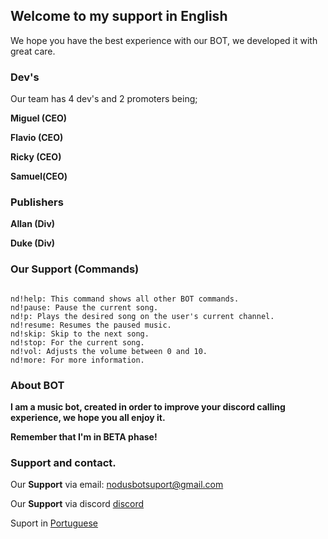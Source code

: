 ## Welcome to my support in English

We hope you have the best experience with our BOT, we developed it with great care.


### Dev's

Our team has 4 dev's and 2 promoters being;

**Miguel (CEO)**

**Flavio (CEO)**

**Ricky (CEO)**

**Samuel(CEO)**

### Publishers

**Allan (Div)**

**Duke (Div)**


### Our Support (Commands)


```Commands

nd!help: This command shows all other BOT commands.
nd!pause: Pause the current song.
nd!p: Plays the desired song on the user's current channel.
nd!resume: Resumes the paused music.
nd!skip: Skip to the next song.
nd!stop: For the current song.
nd!vol: Adjusts the volume between 0 and 10.
nd!more: For more information.

```


### About BOT

**I am a music bot, created in order to improve your discord calling experience, we hope you all enjoy it.**

**Remember that I'm in BETA phase!**


### Support and contact.

Our **Support** via email: nodusbotsuport@gmail.com


Our **Support** via discord [discord](https://discord.gg/wUrqFhF)

Suport in [Portuguese](https://bit.ly/32F5TJh)
